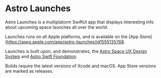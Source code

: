 # Astro Launches

Astro Launches is a multiplatorm SwiftUI app that displays interesting info about upcoming space launches all over the world.

Launches runs on all Apple platforms, and is available on the [App Store](https://apps.apple.com/app/astro-launches/id1555135768.

Launches is built upon, and demonstrates, the [Astro Space UX Design System](https://www.astrouxds.com) and [Astro Swift Foundation](https://github.com/RocketCommunicationsInc/AstroSwiftFoundation).

Builds require the latest versions of Xcode and macOS. App Store versions are marked as releases.
